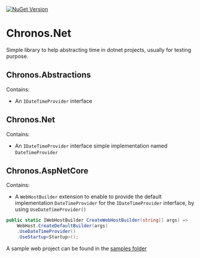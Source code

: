 [![NuGet Version](https://img.shields.io/nuget/v/Chronos.Net.svg)](https://www.nuget.org/packages/Chronos.Net/)

# Chronos.Net
Simple library to help abstracting time in dotnet projects, usually for testing purpose.

## Chronos.Abstractions
Contains:
- An `IDateTimeProvider` interface

## Chronos.Net
Contains:
- An `IDateTimeProvider` interface simple implementation named `DateTimeProvider`

## Chronos.AspNetCore
Contains:
- A `WebHostBuilder` extension to enable to provide the default implementation `DateTimeProvider` for the `IDateTimeProvider` interface, by using `UseDateTimeProvider()`  

```csharp
public static IWebHostBuilder CreateWebHostBuilder(string[] args) =>
    WebHost.CreateDefaultBuilder(args)
    .UseDateTimeProvider()
    .UseStartup<Startup>();
```

A sample web project can be found in the [samples folder](https://github.com/vfabing/Chronos.Net/tree/master/samples/SimpleWebSample)
